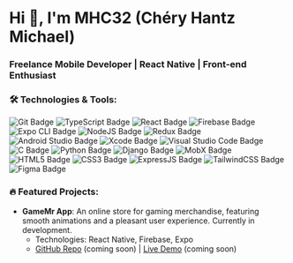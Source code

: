 # Hi 👋, I'm MHC32 (Chéry Hantz Michael)
### Freelance Mobile Developer | React Native | Front-end Enthusiast

### 🛠️ Technologies & Tools:
![Git Badge](https://img.shields.io/badge/Git-F05032?style=for-the-badge&logo=git&logoColor=white)
![TypeScript Badge](https://img.shields.io/badge/TypeScript-007ACC?style=for-the-badge&logo=typescript&logoColor=white)
![React Badge](https://img.shields.io/badge/React-20232A?style=for-the-badge&logo=react&logoColor=61DAFB)
![Firebase Badge](https://img.shields.io/badge/Firebase-FFCA28?style=for-the-badge&logo=firebase&logoColor=white)
![Expo CLI Badge](https://img.shields.io/badge/Expo-1C1E24?style=for-the-badge&logo=expo&logoColor=white)
![NodeJS Badge](https://img.shields.io/badge/Node.js-339933?style=for-the-badge&logo=nodedotjs&logoColor=white)
![Redux Badge](https://img.shields.io/badge/Redux-764ABC?style=for-the-badge&logo=redux&logoColor=white)
![Android Studio Badge](https://img.shields.io/badge/Android_Studio-3DDC84?style=for-the-badge&logo=android-studio&logoColor=white)
![Xcode Badge](https://img.shields.io/badge/Xcode-1575F9?style=for-the-badge&logo=xcode&logoColor=white)
![Visual Studio Code Badge](https://img.shields.io/badge/Visual_Studio_Code-0078D4?style=for-the-badge&logo=visual-studio-code&logoColor=white)
![C Badge](https://img.shields.io/badge/C-A8B9CC?style=for-the-badge&logo=c&logoColor=white)
![Python Badge](https://img.shields.io/badge/Python-3776AB?style=for-the-badge&logo=python&logoColor=white)
![Django Badge](https://img.shields.io/badge/Django-092E20?style=for-the-badge&logo=django&logoColor=white)
![MobX Badge](https://img.shields.io/badge/MobX-FF9955?style=for-the-badge&logo=mobx&logoColor=white)
![HTML5 Badge](https://img.shields.io/badge/HTML5-E34F26?style=for-the-badge&logo=html5&logoColor=white)
![CSS3 Badge](https://img.shields.io/badge/CSS3-1572B6?style=for-the-badge&logo=css3&logoColor=white)
![ExpressJS Badge](https://img.shields.io/badge/Express.js-404D59?style=for-the-badge)
![TailwindCSS Badge](https://img.shields.io/badge/TailwindCSS-38B2AC?style=for-the-badge&logo=tailwind-css&logoColor=white)
![Figma Badge](https://img.shields.io/badge/Figma-F24E1E?style=for-the-badge&logo=figma&logoColor=white)


### 🔥 Featured Projects:
- **GameMr App**: An online store for gaming merchandise, featuring smooth animations and a pleasant user experience. Currently in development.
  - Technologies: React Native, Firebase, Expo
  - [GitHub Repo](https://github.com/MHC32/gamemr) (coming soon) | [Live Demo](#) (coming soon)


<!--
**MHC32/MHC32** is a ✨ _special_ ✨ repository because its `README.md` (this file) appears on your GitHub profile.

Here are some ideas to get you started:

- 🔭 I’m currently working on ...
- 🌱 I’m currently learning ...
- 👯 I’m looking to collaborate on ...
- 🤔 I’m looking for help with ...
- 💬 Ask me about ...
- 📫 How to reach me: ...
- 😄 Pronouns: ...
- ⚡ Fun fact: ...
-->
